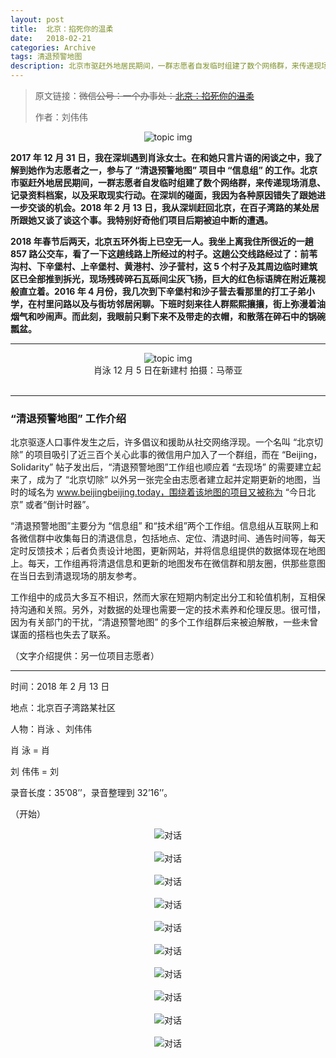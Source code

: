 ```yaml
---
layout: post
title:  北京：掐死你的温柔
date:   2018-02-21
categories: Archive
tags: 清退预警地图
description: 北京市驱赶外地居民期间，一群志愿者自发临时组建了数个网络群，来传递现场消息、记录资料档案，以及采取现实行动。
---
```


> 原文链接：~~微信公号：一个办事处：[北京：掐死你的温柔](https://mp.weixin.qq.com/s/AXVd_uAxUnyOFY0-00MsmQ)~~
>
> 作者：刘伟伟

<div style="text-align:center">
<img src="https://raw.githubusercontent.com/Info-cn/Terminus/master/assets/images/bjquzhu/11-01-qingtui.jpg" alt="topic img">
<br/>
</div>

**2017 年 12 月 31 日，我在深圳遇到肖泳女士。在和她只言片语的闲谈之中，我了解到她作为志愿者之一，参与了 “清退预警地图” 项目中 “信息组” 的工作。北京市驱赶外地居民期间，一群志愿者自发临时组建了数个网络群，来传递现场消息、记录资料档案，以及采取现实行动。在深圳的碰面，我因为各种原因错失了跟她进一步交谈的机会。2018 年 2 月 13 日，我从深圳赶回北京，在百子湾路的某处居所跟她又谈了谈这个事。我特别好奇他们项目后期被迫中断的遭遇。**

**2018 年春节后两天，北京五环外街上已空无一人。我坐上离我住所很近的一趟 857 路公交车，看了一下这趟线路上所经过的村子。这趟公交线路经过了：前苇沟村、下辛堡村、上辛堡村、黄港村、沙子营村，这 5 个村子及其周边临时建筑区已全部推到拆光，现场残砖碎石瓦砾间尘灰飞扬，巨大的红色标语牌在附近蔑视般直立着。2016 年 4 月份，我几次到下辛堡村和沙子营去看那里的打工子弟小学，在村里问路以及与街坊邻居闲聊。下班时刻来往人群熙熙攘攘，街上弥漫着油烟气和吵闹声。而此刻，我眼前只剩下来不及带走的衣帽，和散落在碎石中的锅碗瓢盆。**

---

<div style="text-align:center">
<img src="https://raw.githubusercontent.com/Info-cn/Terminus/master/assets/images/bjquzhu/11-02-qingtui.jpg" alt="topic img">
<br/>
肖泳 12 月 5 日在新建村  拍摄：马蒂亚
</div>
<br />

---

### “清退预警地图” 工作介绍

北京驱逐人口事件发生之后，许多倡议和援助从社交网络浮现。一个名叫 “北京切除” 的项目吸引了近三百个关心此事的微信用户加入了一个群组，而在 “Beijing，Solidarity” 帖子发出后，“清退预警地图”工作组也顺应着 “去现场” 的需要建立起来了，成为了 “北京切除” 以外另一张完全由志愿者建立起并定期更新的地图，当时的域名为 www.beijingbeijing.today，围绕着该地图的项目又被称为 “今日北京” 或者“倒计时器”。

“清退预警地图”主要分为 “信息组” 和“技术组”两个工作组。信息组从互联网上和各微信群中收集每日的清退信息，包括地点、定位、清退时间、通告时间等，每天定时反馈技术；后者负责设计地图，更新网站，并将信息组提供的数据体现在地图上。每天，工作组再将清退信息和更新的地图发布在微信群和朋友圈，供那些意图在当日去到清退现场的朋友参考。

工作组中的成员大多互不相识，然而大家在短期内制定出分工和轮值机制，互相保持沟通和关照。另外，对数据的处理也需要一定的技术素养和伦理反思。很可惜，因为有关部门的干扰，“清退预警地图” 的多个工作组群后来被迫解散，一些未曾谋面的搭档也失去了联系。

（文字介绍提供：另一位项目志愿者）

---

时间：2018 年 2 月 13 日

地点：北京百子湾路某社区

人物：肖泳 、刘伟伟

肖  泳 = 肖

刘 伟伟 = 刘

录音长度：35’08’’，录音整理到 32’16’’。

（开始）

<div style="text-align:center">
<img src="https://raw.githubusercontent.com/Info-cn/Terminus/master/assets/images/bjquzhu/11-03-qingtui.jpg" alt="对话">
<br/>
</div>
<br />

<div style="text-align:center">
<img src="https://raw.githubusercontent.com/Info-cn/Terminus/master/assets/images/bjquzhu/11-04-qingtui.jpg" alt="对话">
<br/>
</div>
<br />

<div style="text-align:center">
<img src="https://raw.githubusercontent.com/Info-cn/Terminus/master/assets/images/bjquzhu/11-05-qingtui.jpg" alt="对话">
<br/>
</div>
<br />

<div style="text-align:center">
<img src="https://raw.githubusercontent.com/Info-cn/Terminus/master/assets/images/bjquzhu/11-06-qingtui.jpg" alt="对话">
<br/>
</div>
<br />

<div style="text-align:center">
<img src="https://raw.githubusercontent.com/Info-cn/Terminus/master/assets/images/bjquzhu/11-07-qingtui.jpg" alt="对话">
<br/>
</div>
<br />

<div style="text-align:center">
<img src="https://raw.githubusercontent.com/Info-cn/Terminus/master/assets/images/bjquzhu/11-08-qingtui.jpg" alt="对话">
<br/>
</div>
<br />

<div style="text-align:center">
<img src="https://raw.githubusercontent.com/Info-cn/Terminus/master/assets/images/bjquzhu/11-09-qingtui.jpg" alt="对话">
<br/>
</div>
<br />

<div style="text-align:center">
<img src="https://raw.githubusercontent.com/Info-cn/Terminus/master/assets/images/bjquzhu/11-10-qingtui.jpg" alt="对话">
<br/>
</div>
<br />

<div style="text-align:center">
<img src="https://raw.githubusercontent.com/Info-cn/Terminus/master/assets/images/bjquzhu/11-11-qingtui.jpg" alt="对话">
<br/>
</div>
<br />

<div style="text-align:center">
<img src="https://raw.githubusercontent.com/Info-cn/Terminus/master/assets/images/bjquzhu/11-12-qingtui.jpg" alt="对话">
<br/>
</div>
<br />
